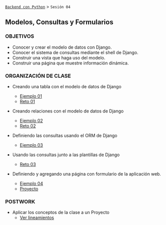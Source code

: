 [`Backend con Python`](../Readme.md) > `Sesión 04`
## Modelos, Consultas y Formularios

### OBJETIVOS
 - Conocer y crear el modelo de datos con Django.
 - Conocer el sistema de consultas mediante el shell de Django.
 - Construir una vista que haga uso del modelo.
 - Construir una página que muestre información dinámica.

### ORGANIZACIÓN DE CLASE

 - Creando una tabla con el modelo de datos de Django
   - [Ejemplo 01](Ejemplo-01)
   - [Reto 01](Reto-01)

 - Creando relaciones con el modelo de datos de Django
   - [Ejemplo 02](Ejemplo-02)
   - [Reto 02](Reto-02)

 - Definiendo las consultas usando el ORM de Django
   - [Ejemplo 03](Ejemplo-03)
 - Usando las consultas junto a las plantillas de Django
   - [Reto 03](Reto-03)

 - Definiendo y agregando una página con formulario de la aplicación web.
   - [Ejemplo 04](Ejemplo-04)
   - [Proyecto](Proyecto)

### POSTWORK
 - Aplicar los conceptos de la clase a un Proyecto
   - [Ver lineamientos](Postwork)
